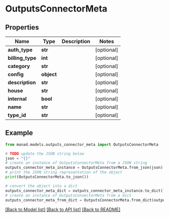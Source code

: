 # OutputsConnectorMeta


## Properties

Name | Type | Description | Notes
------------ | ------------- | ------------- | -------------
**auth_type** | **str** |  | [optional] 
**billing_type** | **int** |  | [optional] 
**category** | **str** |  | [optional] 
**config** | **object** |  | [optional] 
**description** | **str** |  | [optional] 
**house** | **str** |  | [optional] 
**internal** | **bool** |  | [optional] 
**name** | **str** |  | [optional] 
**type_id** | **str** |  | [optional] 

## Example

```python
from monad.models.outputs_connector_meta import OutputsConnectorMeta

# TODO update the JSON string below
json = "{}"
# create an instance of OutputsConnectorMeta from a JSON string
outputs_connector_meta_instance = OutputsConnectorMeta.from_json(json)
# print the JSON string representation of the object
print(OutputsConnectorMeta.to_json())

# convert the object into a dict
outputs_connector_meta_dict = outputs_connector_meta_instance.to_dict()
# create an instance of OutputsConnectorMeta from a dict
outputs_connector_meta_from_dict = OutputsConnectorMeta.from_dict(outputs_connector_meta_dict)
```
[[Back to Model list]](../README.md#documentation-for-models) [[Back to API list]](../README.md#documentation-for-api-endpoints) [[Back to README]](../README.md)



